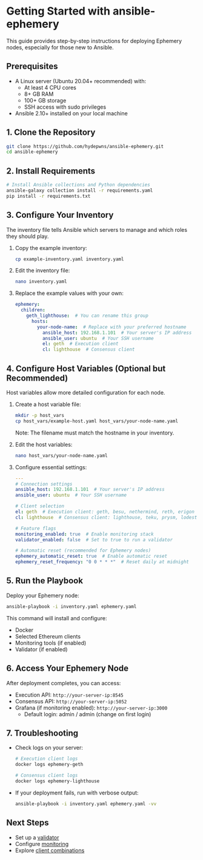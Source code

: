 # Getting Started with ansible-ephemery

This guide provides step-by-step instructions for deploying Ephemery nodes, especially for those new to Ansible.

## Prerequisites

- A Linux server (Ubuntu 20.04+ recommended) with:
  - At least 4 CPU cores
  - 8+ GB RAM
  - 100+ GB storage
  - SSH access with sudo privileges
- Ansible 2.10+ installed on your local machine

## 1. Clone the Repository

```bash
git clone https://github.com/hydepwns/ansible-ephemery.git
cd ansible-ephemery
```

## 2. Install Requirements

```bash
# Install Ansible collections and Python dependencies
ansible-galaxy collection install -r requirements.yaml
pip install -r requirements.txt
```

## 3. Configure Your Inventory

The inventory file tells Ansible which servers to manage and which roles they should play.

1. Copy the example inventory:
   ```bash
   cp example-inventory.yaml inventory.yaml
   ```

2. Edit the inventory file:
   ```bash
   nano inventory.yaml
   ```

3. Replace the example values with your own:
   ```yaml
   ephemery:
     children:
       geth_lighthouse:  # You can rename this group
         hosts:
           your-node-name:  # Replace with your preferred hostname
             ansible_host: 192.168.1.101  # Your server's IP address
             ansible_user: ubuntu  # Your SSH username
             el: geth  # Execution client
             cl: lighthouse  # Consensus client
   ```

## 4. Configure Host Variables (Optional but Recommended)

Host variables allow more detailed configuration for each node.

1. Create a host variable file:
   ```bash
   mkdir -p host_vars
   cp host_vars/example-host.yaml host_vars/your-node-name.yaml
   ```

   Note: The filename must match the hostname in your inventory.

2. Edit the host variables:
   ```bash
   nano host_vars/your-node-name.yaml
   ```

3. Configure essential settings:
   ```yaml
   ---
   # Connection settings
   ansible_host: 192.168.1.101  # Your server's IP address
   ansible_user: ubuntu  # Your SSH username

   # Client selection
   el: geth  # Execution client: geth, besu, nethermind, reth, erigon
   cl: lighthouse  # Consensus client: lighthouse, teku, prysm, lodestar

   # Feature flags
   monitoring_enabled: true  # Enable monitoring stack
   validator_enabled: false  # Set to true to run a validator

   # Automatic reset (recommended for Ephemery nodes)
   ephemery_automatic_reset: true  # Enable automatic reset
   ephemery_reset_frequency: "0 0 * * *"  # Reset daily at midnight
   ```

## 5. Run the Playbook

Deploy your Ephemery node:

```bash
ansible-playbook -i inventory.yaml ephemery.yaml
```

This command will install and configure:
- Docker
- Selected Ethereum clients
- Monitoring tools (if enabled)
- Validator (if enabled)

## 6. Access Your Ephemery Node

After deployment completes, you can access:

- Execution API: `http://your-server-ip:8545`
- Consensus API: `http://your-server-ip:5052`
- Grafana (if monitoring enabled): `http://your-server-ip:3000`
  - Default login: admin / admin (change on first login)

## 7. Troubleshooting

- Check logs on your server:
  ```bash
  # Execution client logs
  docker logs ephemery-geth

  # Consensus client logs
  docker logs ephemery-lighthouse
  ```

- If your deployment fails, run with verbose output:
  ```bash
  ansible-playbook -i inventory.yaml ephemery.yaml -vv
  ```

## Next Steps

- Set up a [validator](VALIDATOR_README.md)
- Configure [monitoring](MONITORING.md)
- Explore [client combinations](CLIENT_COMBINATIONS.md)
